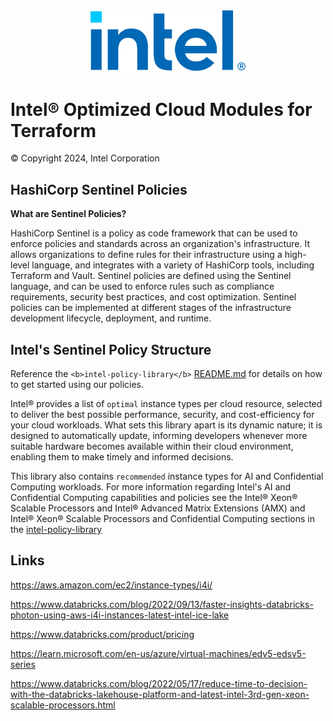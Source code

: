 <p align="center">
  <img src="./images/logo-classicblue-800px.png" alt="Intel Logo" width="250"/>
</p>

# Intel® Optimized Cloud Modules for Terraform  

© Copyright 2024, Intel Corporation

## HashiCorp Sentinel Policies

<b>What are Sentinel Policies?</b>

HashiCorp Sentinel is a policy as code framework that can be used to enforce policies and standards across an organization's infrastructure. It allows organizations to define rules for their infrastructure using a high-level language, and integrates with a variety of HashiCorp tools, including Terraform and Vault. Sentinel policies are defined using the Sentinel language, and can be used to enforce rules such as compliance requirements, security best practices, and cost optimization. Sentinel policies can be implemented at different stages of the infrastructure development lifecycle, deployment, and runtime.

## Intel's Sentinel Policy Structure

Reference the `<b>intel-policy-library</b>` [README.md](https://github.com/intel/intel-policy-library/blob/main/README.md#getting-started) for details on how to get started using our policies.

Intel® provides a list of `optimal` instance types per cloud resource, selected to deliver the best possible performance, security, and cost-efficiency for your cloud workloads. What sets this library apart is its dynamic nature; it is designed to automatically update, informing developers whenever more suitable hardware becomes available within their cloud environment, enabling them to make timely and informed decisions.

This library also contains `recommended` instance types for AI and Confidential Computing workloads. For more information regarding Intel's AI and Confidential Computing capabilities and policies see the Intel® Xeon® Scalable Processors and Intel® Advanced Matrix Extensions (AMX) and Intel® Xeon® Scalable Processors and Confidential Computing sections in the [intel-policy-library](https://github.com/intel/intel-policy-library)

## Links

<https://aws.amazon.com/ec2/instance-types/i4i/>

<https://www.databricks.com/blog/2022/09/13/faster-insights-databricks-photon-using-aws-i4i-instances-latest-intel-ice-lake>

<https://www.databricks.com/product/pricing>

<https://learn.microsoft.com/en-us/azure/virtual-machines/edv5-edsv5-series>

<https://www.databricks.com/blog/2022/05/17/reduce-time-to-decision-with-the-databricks-lakehouse-platform-and-latest-intel-3rd-gen-xeon-scalable-processors.html>


